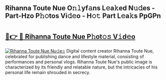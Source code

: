 ## Rihanna Toute Nue O𝚗𝚕yf𝚊ns L𝚎a𝚔ed N𝚞𝚍es - Part-Hzo P𝚑𝚘tos Vi𝚍𝚎o - H𝚘𝚝 Part L𝚎a𝚔s PpGPn

# <h2><a href="http://kf4snz.oniu.top/?m=Rihanna+Toute+Nue">🔗👉 🔴 Rihanna Toute Nue P𝚑ot𝚘𝚜 V𝚒d𝚎o</a></h2>

[![Rihanna Toute Nue Nu𝚍e𝚜](https://i.imgur.com/0qMVB7G.gif)](http://kf4snz.oniu.top/?m=Rihanna+Toute+Nue)
Digital content creator Rihanna Toute Nue, celebrated for publishing dance and lifestyle material, consisting of performances and personal vlogs. Rihanna Toute Nue's public image is characterized by its friendly and relatable nature, but the intricacies of his personal life remain shrouded in secrecy.  
